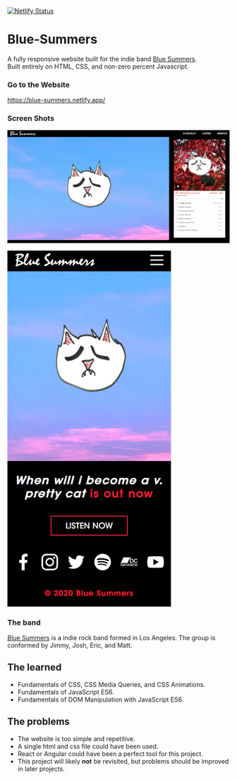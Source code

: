 [![Netlify Status](https://api.netlify.com/api/v1/badges/47564e59-5e8e-40d3-be2f-45957690b735/deploy-status)](https://app.netlify.com/sites/blue-summers/deploys) <br>
# Blue-Summers

A fully responsive website built for the indie band [Blue Summers](https://bluesummers.bandcamp.com/).</br>
Built entirely on HTML, CSS, and non-zero percent Javascript.<br>

### Go to the Website
https://blue-summers.netlify.app/

### Screen Shots

![Website Desktop](1.png)

![Website Mobile](2.png)

### The band

[Blue Summers](https://bluesummers.bandcamp.com/) is a indie rock band formed in Los Angeles. The group is conformed by Jimmy, Josh, Eric, and Matt. 

## The learned 

* Fundamentals of CSS, CSS Media Queries, and CSS Animations.
* Fundamentals of JavaScript ES6.
* Fundamentals of DOM Manipulation with JavaScript ES6.

## The problems

* The website is too simple and repetitive.
* A single html and css file could have been used.
* React or Angular could have been a perfect tool for this project.
* This project will likely **not** be revisited, but problems should be improved in later projects.
